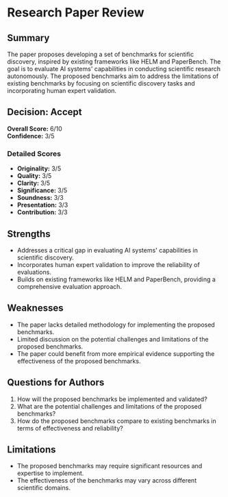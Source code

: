 # Research Paper Review
## Summary

The paper proposes developing a set of benchmarks for scientific discovery, inspired by existing frameworks like HELM and PaperBench. The goal is to evaluate AI systems' capabilities in conducting scientific research autonomously. The proposed benchmarks aim to address the limitations of existing benchmarks by focusing on scientific discovery tasks and incorporating human expert validation.
## Decision: Accept
**Overall Score:** 6/10  
**Confidence:** 3/5

### Detailed Scores
- **Originality:** 3/5
- **Quality:** 3/5
- **Clarity:** 3/5
- **Significance:** 3/5
- **Soundness:** 3/3
- **Presentation:** 3/3
- **Contribution:** 3/3

## Strengths
- Addresses a critical gap in evaluating AI systems' capabilities in scientific discovery.
- Incorporates human expert validation to improve the reliability of evaluations.
- Builds on existing frameworks like HELM and PaperBench, providing a comprehensive evaluation approach.

## Weaknesses
- The paper lacks detailed methodology for implementing the proposed benchmarks.
- Limited discussion on the potential challenges and limitations of the proposed benchmarks.
- The paper could benefit from more empirical evidence supporting the effectiveness of the proposed benchmarks.

## Questions for Authors
1. How will the proposed benchmarks be implemented and validated?
2. What are the potential challenges and limitations of the proposed benchmarks?
3. How do the proposed benchmarks compare to existing benchmarks in terms of effectiveness and reliability?

## Limitations
- The proposed benchmarks may require significant resources and expertise to implement.
- The effectiveness of the benchmarks may vary across different scientific domains.
